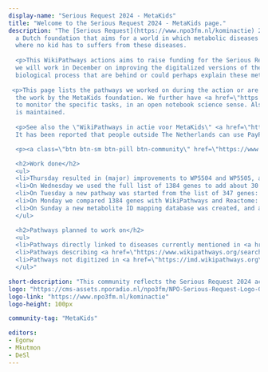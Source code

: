 ```yaml
---
display-name: "Serious Request 2024 - MetaKids"
title: "Welcome to the Serious Request 2024 - MetaKids page."
description: "The [Serious Request](https://www.npo3fm.nl/kominactie) 2024 action is to raise funding for [MetaKids](https://metakids.nl/),
  a Dutch foundation that aims for a world in which metabolic diseases can be treated or prevented and
  where no kid has to suffers from these diseases.
  
  <p>This WikiPathways actions aims to raise funding for the Serious Request 2024 action and in return
  we will work in December on improving the digitalized versions of the latest literature about the
  biological process that are behind or could perhaps explain these metabolic diseases.
  
 <p>This page lists the pathways we worked on during the action or are otherwise relevant to
  the work by the MetaKids foundation. We further have <a href=\"https://github.com/orgs/wikipathways/projects/2/views/1\">this project board</a>
  to monitor the specific tasks, in an open notebook science sense. Also, a dedicated <a href=\"https://www.wikipathways.org/sr24-curation/\">curation website</a>
  is maintained.
  
  <p>See also the \"WikiPathways in actie voor MetaKids\" <a href=\"https://www.npo3fm.nl/kominactie/acties/wikipathways-in-actie-voor-metakids\">page</a> where you can donate money for MetaKids.
  It has been reported that people outside The Netherlands can use PayPal to make donations.

  <p><a class=\"btn btn-sm btn-pill btn-community\" href=\"https://www.npo3fm.nl/kominactie/acties/wikipathways-in-actie-voor-metakids/doneren\">Donate to MetaKids</a></p>

  <h2>Work done</h2>
  <ul>
  <li>Thursday resulted in (major) improvements to WP5504 and WP5505, and two new pathways from two new contributors (Daan and Marek):<a href=\"https://classic.wikipathways.org/index.php/Pathway:WP5506\">WP5506</a> and <a href=\"https://classic.wikipathways.org/index.php/Pathway:WP5507\">WP5507</a>.</li>
  <li>On Wednesday we used the full list of 1384 genes to add about 30 additional pathways to our <a href=\"https://www.wikipathways.org/sr24-curation/\">curation focus list</a>.</li>
  <li>On Tuesday a new pathway was started from the list of 347 genes: <a href=\"https://classic.wikipathways.org/index.php/Pathway:WP5505\">WP5505</a>.</li>
  <li>On Monday we compared 1384 genes with WikiPathways and Reactome: 347 and and 129 were not in the database respectively.</li>
  <li>On Sunday a new metabolite ID mapping database was created, and a first new pathway was drawn: <a href=\"https://classic.wikipathways.org/index.php/Pathway:WP5504\">WP5504</a>.</li>
  </ul>

  <h2>Pathways planned to work on</h2>
  <ul>
  <li>Pathways directly linked to diseases currently mentioned in <a href=\"https://www.unitedformetabolicdiseases.nl/publicaties.php\">research articles</a> by <a href=\"https://www.unitedformetabolicdiseases.nl/\">United for Metabolic Diseases</a>, e.g. <a href=\"https://www.wikipathways.org/pathways/WP4156\">WP4156</a></li>
  <li>Pathways describing <a href=\"https://www.wikipathways.org/search.html?query=mitochondria\">mitochondrial processes</a></li>
  <li>Pathways not digitized in <a href=\"https://imd.wikipathways.org\">the book behind the IMD portal</a>, see <a href=\"https://classic.wikipathways.org/index.php/Portal:IEM/CoveredPathways\">this table</a></li>
  </ul>"

short-description: "This community reflects the Serious Request 2024 action to raise funding for MetaKids."
logo: "https://cms-assets.nporadio.nl/npo3fm/NPO-Serious-Request-Logo-Groen-Ik-Steun-RGB.png"
logo-link: "https://www.npo3fm.nl/kominactie"
logo-height: 100px

community-tag: "MetaKids"

editors: 
- Egonw
- Mkutmon
- DeSl
---
```

